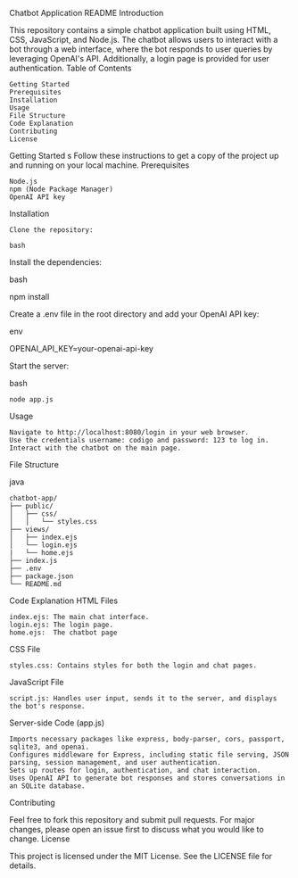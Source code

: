 Chatbot Application README
Introduction

This repository contains a simple chatbot application built using HTML, CSS, JavaScript, and Node.js. The chatbot allows users to interact with a bot through a web interface, where the bot responds to user queries by leveraging OpenAI's API. Additionally, a login page is provided for user authentication.
Table of Contents

    Getting Started
    Prerequisites
    Installation
    Usage
    File Structure
    Code Explanation
    Contributing
    License

Getting Started
s
Follow these instructions to get a copy of the project up and running on your local machine.
Prerequisites

    Node.js
    npm (Node Package Manager)
    OpenAI API key

Installation

    Clone the repository:

    bash

Install the dependencies:

bash

npm install

Create a .env file in the root directory and add your OpenAI API key:

env

OPENAI_API_KEY=your-openai-api-key

Start the server:

bash

    node app.js

Usage

    Navigate to http://localhost:8080/login in your web browser.
    Use the credentials username: codigo and password: 123 to log in.
    Interact with the chatbot on the main page.

File Structure

java

```
chatbot-app/
├── public/
│   ├── css/
│   │   └── styles.css
├── views/
│   ├── index.ejs
│   └── login.ejs
|   └── home.ejs
├── index.js
├── .env
├── package.json
└── README.md
```

Code Explanation
HTML Files

    index.ejs: The main chat interface.
    login.ejs: The login page.
    home.ejs:  The chatbot page

CSS File

    styles.css: Contains styles for both the login and chat pages.

JavaScript File

    script.js: Handles user input, sends it to the server, and displays the bot's response.

Server-side Code (app.js)

    Imports necessary packages like express, body-parser, cors, passport, sqlite3, and openai.
    Configures middleware for Express, including static file serving, JSON parsing, session management, and user authentication.
    Sets up routes for login, authentication, and chat interaction.
    Uses OpenAI API to generate bot responses and stores conversations in an SQLite database.

Contributing

Feel free to fork this repository and submit pull requests. For major changes, please open an issue first to discuss what you would like to change.
License

This project is licensed under the MIT License. See the LICENSE file for details.
